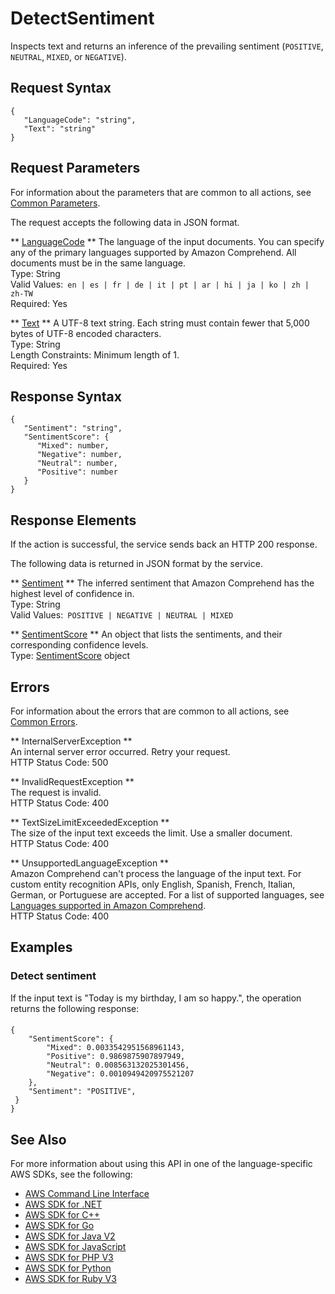# DetectSentiment<a name="API_DetectSentiment"></a>

Inspects text and returns an inference of the prevailing sentiment \(`POSITIVE`, `NEUTRAL`, `MIXED`, or `NEGATIVE`\)\. 

## Request Syntax<a name="API_DetectSentiment_RequestSyntax"></a>

```
{
   "LanguageCode": "string",
   "Text": "string"
}
```

## Request Parameters<a name="API_DetectSentiment_RequestParameters"></a>

For information about the parameters that are common to all actions, see [Common Parameters](CommonParameters.md)\.

The request accepts the following data in JSON format\.

 ** [LanguageCode](#API_DetectSentiment_RequestSyntax) **   <a name="comprehend-DetectSentiment-request-LanguageCode"></a>
The language of the input documents\. You can specify any of the primary languages supported by Amazon Comprehend\. All documents must be in the same language\.  
Type: String  
Valid Values:` en | es | fr | de | it | pt | ar | hi | ja | ko | zh | zh-TW`   
Required: Yes

 ** [Text](#API_DetectSentiment_RequestSyntax) **   <a name="comprehend-DetectSentiment-request-Text"></a>
A UTF\-8 text string\. Each string must contain fewer that 5,000 bytes of UTF\-8 encoded characters\.  
Type: String  
Length Constraints: Minimum length of 1\.  
Required: Yes

## Response Syntax<a name="API_DetectSentiment_ResponseSyntax"></a>

```
{
   "Sentiment": "string",
   "SentimentScore": { 
      "Mixed": number,
      "Negative": number,
      "Neutral": number,
      "Positive": number
   }
}
```

## Response Elements<a name="API_DetectSentiment_ResponseElements"></a>

If the action is successful, the service sends back an HTTP 200 response\.

The following data is returned in JSON format by the service\.

 ** [Sentiment](#API_DetectSentiment_ResponseSyntax) **   <a name="comprehend-DetectSentiment-response-Sentiment"></a>
The inferred sentiment that Amazon Comprehend has the highest level of confidence in\.  
Type: String  
Valid Values:` POSITIVE | NEGATIVE | NEUTRAL | MIXED` 

 ** [SentimentScore](#API_DetectSentiment_ResponseSyntax) **   <a name="comprehend-DetectSentiment-response-SentimentScore"></a>
An object that lists the sentiments, and their corresponding confidence levels\.  
Type: [SentimentScore](API_SentimentScore.md) object

## Errors<a name="API_DetectSentiment_Errors"></a>

For information about the errors that are common to all actions, see [Common Errors](CommonErrors.md)\.

 ** InternalServerException **   
An internal server error occurred\. Retry your request\.  
HTTP Status Code: 500

 ** InvalidRequestException **   
The request is invalid\.  
HTTP Status Code: 400

 ** TextSizeLimitExceededException **   
The size of the input text exceeds the limit\. Use a smaller document\.  
HTTP Status Code: 400

 ** UnsupportedLanguageException **   
Amazon Comprehend can't process the language of the input text\. For custom entity recognition APIs, only English, Spanish, French, Italian, German, or Portuguese are accepted\. For a list of supported languages, see [Languages supported in Amazon Comprehend](supported-languages.md)\.   
HTTP Status Code: 400

## Examples<a name="API_DetectSentiment_Examples"></a>

### Detect sentiment<a name="API_DetectSentiment_Example_1"></a>

If the input text is "Today is my birthday, I am so happy\.", the operation returns the following response:

#### <a name="w82aac57b5d101c15b3b5"></a>

```
{
    "SentimentScore": {
        "Mixed": 0.0033542951568961143,
        "Positive": 0.9869875907897949,
        "Neutral": 0.008563132025301456,
        "Negative": 0.0010949420975521207
    },
    "Sentiment": "POSITIVE",
 }   
}
```

## See Also<a name="API_DetectSentiment_SeeAlso"></a>

For more information about using this API in one of the language\-specific AWS SDKs, see the following:
+  [AWS Command Line Interface](https://docs.aws.amazon.com/goto/aws-cli/comprehend-2017-11-27/DetectSentiment) 
+  [AWS SDK for \.NET](https://docs.aws.amazon.com/goto/DotNetSDKV3/comprehend-2017-11-27/DetectSentiment) 
+  [AWS SDK for C\+\+](https://docs.aws.amazon.com/goto/SdkForCpp/comprehend-2017-11-27/DetectSentiment) 
+  [AWS SDK for Go](https://docs.aws.amazon.com/goto/SdkForGoV1/comprehend-2017-11-27/DetectSentiment) 
+  [AWS SDK for Java V2](https://docs.aws.amazon.com/goto/SdkForJavaV2/comprehend-2017-11-27/DetectSentiment) 
+  [AWS SDK for JavaScript](https://docs.aws.amazon.com/goto/AWSJavaScriptSDK/comprehend-2017-11-27/DetectSentiment) 
+  [AWS SDK for PHP V3](https://docs.aws.amazon.com/goto/SdkForPHPV3/comprehend-2017-11-27/DetectSentiment) 
+  [AWS SDK for Python](https://docs.aws.amazon.com/goto/boto3/comprehend-2017-11-27/DetectSentiment) 
+  [AWS SDK for Ruby V3](https://docs.aws.amazon.com/goto/SdkForRubyV3/comprehend-2017-11-27/DetectSentiment) 